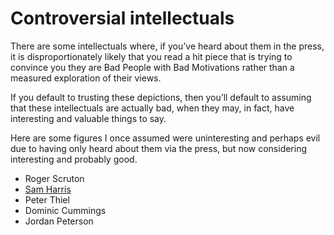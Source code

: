 # Controversial intellectuals
There are some intellectuals where, if you’ve heard about them in the press, it is disproportionately likely that you read a hit piece that is trying to convince you they are Bad People with Bad Motivations rather than a measured exploration of their views. 

If you default to trusting these depictions, then you’ll default to assuming that these intellectuals are actually bad, when they may, in fact, have interesting and valuable things to say.

Here are some figures I once assumed were uninteresting and perhaps evil due to having only heard about them via the press, but now considering interesting and probably good.

* Roger Scruton
* [Sam Harris](/people/sam-harris.md)
* Peter Thiel
* Dominic Cummings
* Jordan Peterson



<!-- #web/misc# -->

<!-- #drafts -->

<!-- {BearID:controversial-intellectuals.md} -->
